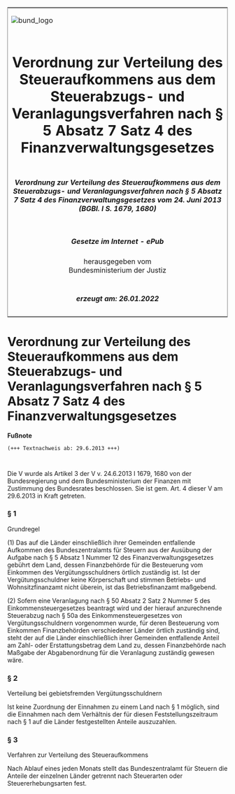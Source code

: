 <span id="DECKBLATT.html"></span>

<table border="0" frame="border" width="100%">

<tr valign="top">

<td align="left">

![bund\_logo](BfJ_2021_Web_de_de.gif)

</td>

<td align="right">

 

</td>

</tr>

<tr align="center" valign="middle">

<td colspan="2">

# Verordnung zur Verteilung des Steueraufkommens aus dem Steuerabzugs- und Veranlagungsverfahren nach § 5 Absatz 7 Satz 4 des Finanzverwaltungsgesetzes

</td>

</tr>

<tr align="center" valign="middle">

<td colspan="2">

##### Verordnung zur Verteilung des Steueraufkommens aus dem Steuerabzugs- und Veranlagungsverfahren nach § 5 Absatz 7 Satz 4 des Finanzverwaltungsgesetzes vom 24. Juni 2013 (BGBl. I S. 1679, 1680)

</td>

</tr>

<tr align="center" valign="middle">

<td colspan="2">

  
  

##### Gesetze im Internet - ePub  
  
herausgegeben vom  
Bundesministerium der Justiz

</td>

</tr>

<tr align="center" valign="bottom">

<td colspan="2">

  
  

##### erzeugt am: 26.01.2022

</td>

</tr>

</table>

<span id="BJNR168000013.html"></span>

# Verordnung zur Verteilung des Steueraufkommens aus dem Steuerabzugs- und Veranlagungsverfahren nach § 5 Absatz 7 Satz 4 des Finanzverwaltungsgesetzes

<div>

  
**Fußnote**

<div class="jnhtml">

<div>

<div class="jurAbsatz">

  

``` 
(+++ Textnachweis ab: 29.6.2013 +++)

 
```

Die V wurde als Artikel 3 der V v. 24.6.2013 I 1679, 1680 von der
Bundesregierung und dem Bundesministerium der Finanzen mit Zustimmung
des Bundesrates beschlossen. Sie ist gem. Art. 4 dieser V am 29.6.2013
in Kraft getreten.

</div>

</div>

</div>

</div>

<span id="BJNR168000013BJNE000100000.html"></span>

### § 1  
Grundregel

<div>

<div class="jnhtml">

<div>

<div class="jurAbsatz">

(1) Das auf die Länder einschließlich ihrer Gemeinden entfallende
Aufkommen des Bundeszentralamts für Steuern aus der Ausübung der Aufgabe
nach § 5 Absatz 1 Nummer 12 des Finanzverwaltungsgesetzes gebührt dem
Land, dessen Finanzbehörde für die Besteuerung vom Einkommen des
Vergütungsschuldners örtlich zuständig ist. Ist der Vergütungsschuldner
keine Körperschaft und stimmen Betriebs- und Wohnsitzfinanzamt nicht
überein, ist das Betriebsfinanzamt maßgebend.

</div>

<div class="jurAbsatz">

(2) Sofern eine Veranlagung nach § 50 Absatz 2 Satz 2 Nummer 5 des
Einkommensteuergesetzes beantragt wird und der hierauf anzurechnende
Steuerabzug nach § 50a des Einkommensteuergesetzes von
Vergütungsschuldnern vorgenommen wurde, für deren Besteuerung vom
Einkommen Finanzbehörden verschiedener Länder örtlich zuständig sind,
steht der auf die Länder einschließlich ihrer Gemeinden entfallende
Anteil am Zahl- oder Erstattungsbetrag dem Land zu, dessen Finanzbehörde
nach Maßgabe der Abgabenordnung für die Veranlagung zuständig gewesen
wäre.

</div>

</div>

</div>

</div>

<span id="BJNR168000013BJNE000200000.html"></span>

### § 2  
Verteilung bei gebietsfremden Vergütungsschuldnern

<div>

<div class="jnhtml">

<div>

<div class="jurAbsatz">

Ist keine Zuordnung der Einnahmen zu einem Land nach § 1 möglich, sind
die Einnahmen nach dem Verhältnis der für diesen Feststellungszeitraum
nach § 1 auf die Länder festgestellten Anteile auszuzahlen.

</div>

</div>

</div>

</div>

<span id="BJNR168000013BJNE000300000.html"></span>

### § 3  
Verfahren zur Verteilung des Steueraufkommens

<div>

<div class="jnhtml">

<div>

<div class="jurAbsatz">

Nach Ablauf eines jeden Monats stellt das Bundeszentralamt für Steuern
die Anteile der einzelnen Länder getrennt nach Steuerarten oder
Steuererhebungsarten fest.

</div>

</div>

</div>

</div>
